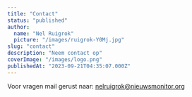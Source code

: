 ```yaml
---
title: "Contact"
status: "published"
author:
  name: "Nel Ruigrok"
  picture: "/images/ruigrok-Y0Mj.jpg"
slug: "contact"
description: "Neem contact op"
coverImage: "/images/logo.png"
publishedAt: "2023-09-21T04:35:07.000Z"
---
```


Voor vragen mail gerust naar: [nelruigrok@nieuwsmonitor.org](mailto:nelruigrok@nieuwsmonitor.org)
